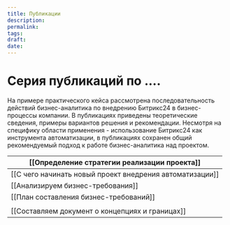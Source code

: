 ```yaml
---
title: Публикации
description: 
permalink: 
tags: 
draft: 
date:
---
```


# Серия публикаций по .... 

На примере практического кейса рассмотрена последовательность действий бизнес-аналитика по внедрению Битрикс24 в бизнес-процессы компании. В публикациях приведены теоретические сведения, примеры вариантов решения и рекомендации. Несмотря на специфику области применения - использование Битрикс24 как инструмента автоматизации, в публикациях сохранен общий рекомендуемый подход к работе бизнес-аналитика над проектом. 

| [[Определение стратегии реализации проекта]]             |
| -------------------------------------------------------- |
| [[С чего начинать новый проект внедрения автоматизации]] |
| [[Анализируем бизнес-требования]]                        |
| [[План составления бизнес-требований]]                   |
|                                                          |
| [[Составляем документ о концепциях и границах]]                |



